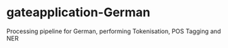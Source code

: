 # gateapplication-German
Processing pipeline for German, performing Tokenisation, POS Tagging and NER
